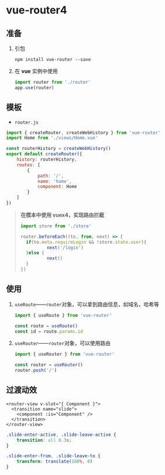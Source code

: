 # vue-router4

## 准备

1. 引包

   ```shell
   npm install vue-router --save
   ```

2. 在 **vue** 实例中使用

   ```js
   import router from './router'
   app.use(router)
   ```

## 模板

- `router.js`

```js
import { createRouter, createWebHistory } from 'vue-router'
import Home from './views/Home.vue'

const routerHistory = createWebHistory()
export default createRouter({
    history: routerHistory,
    routes: [
        {
            path: '/',
            name: 'home',
            component: Home
        }
    ]
})
```

> **在模本中使用 vuex4，实现路由拦截**
>
> ```js
> import store from './store'
> 
> router.beforeEach((to, from, next) => {
>  	if(to.meta.requireLogin && !store.state.user){
>    		next('/login')
>  	}else {
>    		next()
>  	}
> })
> ```
>

## 使用

1. `useRoute`——`router`对象，可以拿到路由信息，如域名，哈希等

   ```js
   import { useRoute } from 'vue-router'
   
   const route = useRoute()
   const id = route.params.id
   ```

2. `useRouter`——`router`对象，可以使用路由

   ```js
   import { useRouter } from 'vue-router'
   
   const router = useRouter()
   router.push('/')
   ```

## 过渡动效

```vue
<router-view v-slot="{ Component }">
  <transition name="slide">
    <component :is="Component" />
  </transition>
</router-view>
```

```css
.slide-enter-active, .slide-leave-active {
    transition: all 0.3s;
}

.slide-enter-from, .slide-leave-to {
    transform: translate(100%, 0)
}
```

